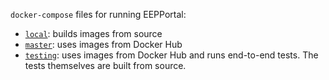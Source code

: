 `docker-compose` files for running EEPPortal:

- [`local`](./local/): builds images from source
- [`master`](./master/): uses images from Docker Hub
- [`testing`](./testing/): uses images from Docker Hub and runs end-to-end tests. The tests themselves are built from source.
